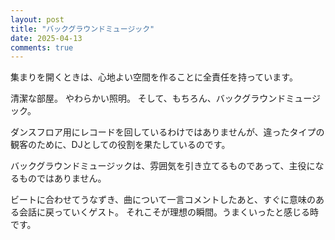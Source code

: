 ```yaml
---
layout: post
title: "バックグラウンドミュージック"
date: 2025-04-13
comments: true
---
```


集まりを開くときは、心地よい空間を作ることに全責任を持っています。

清潔な部屋。
やわらかい照明。
そして、もちろん、バックグラウンドミュージック。

ダンスフロア用にレコードを回しているわけではありませんが、違ったタイプの観客のために、DJとしての役割を果たしているのです。

バックグラウンドミュージックは、雰囲気を引き立てるものであって、主役になるものではありません。

ビートに合わせてうなずき、曲について一言コメントしたあと、すぐに意味のある会話に戻っていくゲスト。
それこそが理想の瞬間。うまくいったと感じる時です。
